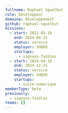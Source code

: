 ```yaml
---
fullname: Raphaël Squelbut
role: Développeur
domaine: Développement
github: raphael-squelbut
missions:
  - start: 2021-05-10
    end: 2024-04-15
    status: service
    employer: SHODO
    startups:
      - signaux-faibles
  - start: 2024-04-16
    end: 2024-12-31
    status: service
    employer: SHODO
    startups:
      - suite-numerique
memberType: beta
previously:
  - signaux-faibles
teams: []
---
```

